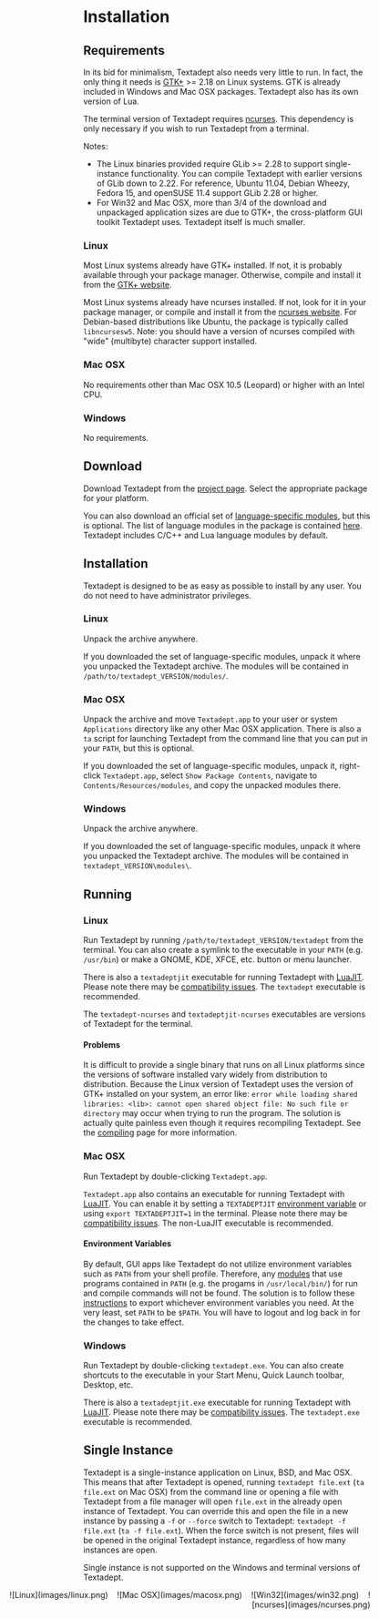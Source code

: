 # Installation

## Requirements

In its bid for minimalism, Textadept also needs very little to run. In fact, the
only thing it needs is [GTK+][] >= 2.18 on Linux systems. GTK is already
included in Windows and Mac OSX packages. Textadept also has its own version of
Lua.

The terminal version of Textadept requires [ncurses][]. This dependency is only
necessary if you wish to run Textadept from a terminal.

Notes:

* The Linux binaries provided require GLib >= 2.28 to support single-instance
  functionality. You can compile Textadept with earlier versions of GLib down to
  2.22. For reference, Ubuntu 11.04, Debian Wheezy, Fedora 15, and openSUSE 11.4
  support GLib 2.28 or higher.
* For Win32 and Mac OSX, more than 3/4 of the download and unpackaged
  application sizes are due to GTK+, the cross-platform GUI toolkit Textadept
  uses. Textadept itself is much smaller.

[GTK+]: http://gtk.org
[ncurses]: http://invisible-island.net/ncurses/ncurses.html

### Linux

Most Linux systems already have GTK+ installed. If not, it is probably available
through your package manager. Otherwise, compile and install it from the
[GTK+ website][].

Most Linux systems already have ncurses installed. If not, look for it in your
package manager, or compile and install it from the [ncurses website][]. For
Debian-based distributions like Ubuntu, the package is typically called
`libncursesw5`. Note: you should have a version of ncurses compiled with "wide"
(multibyte) character support installed.

[GTK+ website]: http://www.gtk.org/download-linux.html
[ncurses website]: http://invisible-island.net/ncurses/#download_ncurses

### Mac OSX

No requirements other than Mac OSX 10.5 (Leopard) or higher with an Intel CPU.

### Windows

No requirements.

## Download

Download Textadept from the [project page][]. Select the appropriate package for
your platform.

You can also download an official set of [language-specific modules][], but this
is optional. The list of language modules in the package is contained [here][].
Textadept includes C/C++ and Lua language modules by default.

[project page]: http://foicica.com/textadept
[language-specific modules]: 7_Modules.html#Language.Specific
[here]: http://foicica.com/hg

## Installation

Textadept is designed to be as easy as possible to install by any user. You do
not need to have administrator privileges.

### Linux

Unpack the archive anywhere.

If you downloaded the set of language-specific modules, unpack it where you
unpacked the Textadept archive. The modules will be contained in
`/path/to/textadept_VERSION/modules/`.

### Mac OSX

Unpack the archive and move `Textadept.app` to your user or system
`Applications` directory like any other Mac OSX application. There is also a
`ta` script for launching Textadept from the command line that you can put in
your `PATH`, but this is optional.

If you downloaded the set of language-specific modules, unpack it, right-click
`Textadept.app`, select `Show Package Contents`, navigate to
`Contents/Resources/modules`, and copy the unpacked modules there.

### Windows

Unpack the archive anywhere.

If you downloaded the set of language-specific modules, unpack it where you
unpacked the Textadept archive. The modules will be contained in
`textadept_VERSION\modules\`.

## Running

### Linux

Run Textadept by running `/path/to/textadept_VERSION/textadept` from the
terminal. You can also create a symlink to the executable in your `PATH` (e.g.
`/usr/bin`) or make a GNOME, KDE, XFCE, etc. button or menu launcher.

There is also a `textadeptjit` executable for running Textadept with [LuaJIT][].
Please note there may be [compatibility issues][]. The `textadept` executable is
recommended.

The `textadept-ncurses` and `textadeptjit-ncurses` executables are versions of
Textadept for the terminal.

[LuaJIT]: http://luajit.org
[compatibility issues]: 11_Scripting.html#LuaJIT

#### Problems

It is difficult to provide a single binary that runs on all Linux platforms
since the versions of software installed vary widely from distribution to
distribution. Because the Linux version of Textadept uses the version of GTK+
installed on your system, an error like: `error while loading shared  libraries:
<lib>: cannot open shared object file: No such file or directory` may occur when
trying to run the program. The solution is actually quite painless even though
it requires recompiling Textadept. See the [compiling][] page for more
information.

[compiling]: 12_Compiling.html

### Mac OSX

Run Textadept by double-clicking `Textadept.app`.

`Textadept.app` also contains an executable for running Textadept with
[LuaJIT][]. You can enable it by setting a `TEXTADEPTJIT`
[environment variable](#Environment.Variables) or using `export TEXTADEPTJIT=1`
in the terminal. Please note there may be [compatibility issues][]. The
non-LuaJIT executable is recommended.

[LuaJIT]: http://luajit.org
[compatibility issues]: 11_Scripting.html#LuaJIT

#### Environment Variables

By default, GUI apps like Textadept do not utilize environment variables such as
`PATH` from your shell profile. Therefore, any [modules][] that use programs
contained in `PATH` (e.g. the progams in `/usr/local/bin/`) for run and compile
commands will not be found. The solution is to follow these [instructions][] to
export whichever environment variables you need. At the very least, set `PATH`
to be `$PATH`. You will have to logout and log back in for the changes to take
effect.

[modules]: 7_Modules.html
[instructions]: http://developer.apple.com/library/mac/#qa/qa1067/_index.html

### Windows

Run Textadept by double-clicking `textadept.exe`. You can also create shortcuts
to the executable in your Start Menu, Quick Launch toolbar, Desktop, etc.

There is also a `textadeptjit.exe` executable for running Textadept with
[LuaJIT][]. Please note there may be [compatibility issues][]. The
`textadept.exe` executable is recommended.

[LuaJIT]: http://luajit.org
[compatibility issues]: 11_Scripting.html#LuaJIT

## Single Instance

Textadept is a single-instance application on Linux, BSD, and Mac OSX. This
means that after Textadept is opened, running `textadept file.ext`
(`ta file.ext` on Mac OSX) from the command line or opening a file with
Textadept from a file manager will open `file.ext` in the already open instance
of Textadept. You can override this and open the file in a new instance by
passing a `-f` or `--force` switch to Textadept: `textadept -f file.ext`
(`ta -f file.ext`). When the force switch is not present, files will be opened
in the original Textadept instance, regardless of how many instances are open.

Single instance is not supported on the Windows and terminal versions of
Textadept.

<span style="display: block; text-align: right; margin-left: -10em;">
![Linux](images/linux.png)
&nbsp;&nbsp;
![Mac OSX](images/macosx.png)
&nbsp;&nbsp;
![Win32](images/win32.png)
&nbsp;&nbsp;
![ncurses](images/ncurses.png)
</span>
